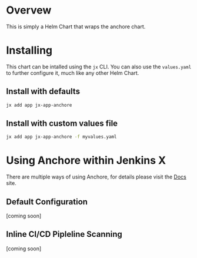 # Overvew
This is simply a Helm Chart that wraps the anchore chart.  

# Installing

This chart can be intalled using the `jx` CLI.  You can also use the `values.yaml` to further configure it, much like any other Helm Chart.

## Install with defaults
```bash
jx add app jx-app-anchore
```

## Install with custom values file
```bash
jx add app jx-app-anchore -f myvalues.yaml
```


# Using Anchore within Jenkins X
There are multiple ways of using Anchore, for details please visit the [Docs](https://docs.anchore.com/) site.

## Default Configuration
[coming soon]

## Inline CI/CD Pipleline Scanning
[coming soon]

## 